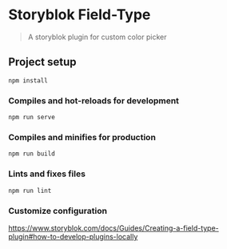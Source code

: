 # Storyblok Field-Type

> A storyblok plugin for custom color picker

## Project setup
```
npm install
```

### Compiles and hot-reloads for development
```
npm run serve
```

### Compiles and minifies for production
```
npm run build
```

### Lints and fixes files
```
npm run lint
```

### Customize configuration
https://www.storyblok.com/docs/Guides/Creating-a-field-type-plugin#how-to-develop-plugins-locally